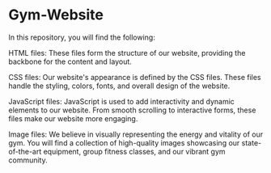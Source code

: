 # Gym-Website
In this repository, you will find the following:

HTML files: These files form the structure of our website, providing the backbone for the content and layout.

CSS files: Our website's appearance is defined by the CSS files. These files handle the styling, colors, fonts, and overall design of the website.

JavaScript files: JavaScript is used to add interactivity and dynamic elements to our website. From smooth scrolling to interactive forms, these files make our website more engaging.

Image files: We believe in visually representing the energy and vitality of our gym. You will find a collection of high-quality images showcasing our state-of-the-art equipment, group fitness classes, and our vibrant gym community.
